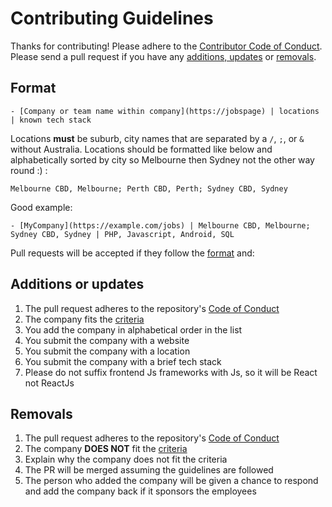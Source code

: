 # Contributing Guidelines

Thanks for contributing! Please adhere to the [Contributor Code of Conduct](/CODE_OF_CONDUCT.md). Please send a pull request if you have any [additions, updates](#additions-or-updates) or [removals](#removals).

## Format

```
- [Company or team name within company](https://jobspage) | locations | known tech stack
```

Locations **must** be suburb, city names that are separated by a `/`, `;`, or `&` without Australia. Locations should be formatted like below and alphabetically sorted by city so Melbourne then Sydney not the other way round :) :

```
Melbourne CBD, Melbourne; Perth CBD, Perth; Sydney CBD, Sydney
```

Good example:

```
- [MyCompany](https://example.com/jobs) | Melbourne CBD, Melbourne; Sydney CBD, Sydney | PHP, Javascript, Android, SQL
```

Pull requests will be accepted if they follow the [format](#format) and:

## Additions or updates
1. The pull request adheres to the repository's
    [Code of Conduct](/CODE_OF_CONDUCT.md)
1. The company fits the [criteria](/CRITERIA.md)
1. You add the company in alphabetical order in the list
1. You submit the company with a website
1. You submit the company with a location
1. You submit the company with a brief tech stack
1. Please do not suffix frontend Js frameworks with Js, so it will be React not ReactJs

## Removals
1. The pull request adheres to the repository's
    [Code of Conduct](/CODE_OF_CONDUCT.md)
1. The company **DOES NOT** fit the [criteria](/CRITERIA.md)
1. Explain why the company does not fit the criteria
1. The PR will be merged assuming the guidelines are followed
1. The person who added the company will be given a chance to respond and add the company back if it sponsors the employees
